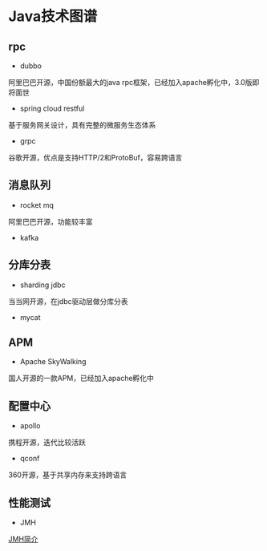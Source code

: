 
# Java技术图谱

## rpc

* dubbo

阿里巴巴开源，中国份额最大的java rpc框架，已经加入apache孵化中，3.0版即将面世

* spring cloud restful

基于服务网关设计，具有完整的微服务生态体系

* grpc

谷歌开源，优点是支持HTTP/2和ProtoBuf，容易跨语言

## 消息队列

* rocket mq

阿里巴巴开源，功能较丰富

* kafka

## 分库分表

* sharding jdbc

当当网开源，在jdbc驱动层做分库分表

* mycat

## APM

* Apache SkyWalking

国人开源的一款APM，已经加入apache孵化中

## 配置中心

* apollo

携程开源，迭代比较活跃

* qconf

360开源，基于共享内存来支持跨语言

## 性能测试

* JMH

[JMH简介](http://www.blogjava.net/xiaomage234/archive/2016/04/06/429986.html)
